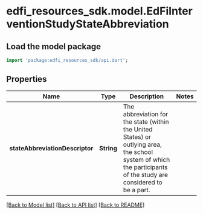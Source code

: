 # edfi_resources_sdk.model.EdFiInterventionStudyStateAbbreviation

## Load the model package
```dart
import 'package:edfi_resources_sdk/api.dart';
```

## Properties
Name | Type | Description | Notes
------------ | ------------- | ------------- | -------------
**stateAbbreviationDescriptor** | **String** | The abbreviation for the state (within the United States) or outlying area, the school system of which the participants of the study are considered to be a part. | 

[[Back to Model list]](../README.md#documentation-for-models) [[Back to API list]](../README.md#documentation-for-api-endpoints) [[Back to README]](../README.md)


